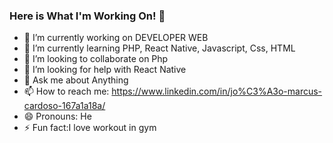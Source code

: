 ### Here is What I'm Working On! 👋
- 🔭 I’m currently working on DEVELOPER WEB
- 🌱 I’m currently learning PHP, React Native, Javascript, Css, HTML
- 👯 I’m looking to collaborate on Php
- 🤔 I’m looking for help with React Native
- 💬 Ask me about Anything
- 📫 How to reach me: https://www.linkedin.com/in/jo%C3%A3o-marcus-cardoso-167a1a18a/
- 😄 Pronouns: He
- ⚡ Fun fact:I love workout in gym
